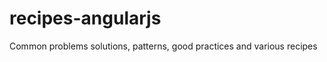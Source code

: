 recipes-angularjs
=================

Common problems solutions, patterns, good practices and various recipes
